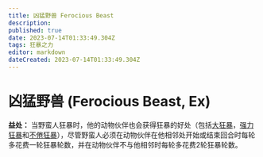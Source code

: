 ```yaml
---
title: 凶猛野兽 Ferocious Beast
description: 
published: true
date: 2023-07-14T01:33:49.304Z
tags: 狂暴之力
editor: markdown
dateCreated: 2023-07-14T01:33:49.304Z
---
```


# 凶猛野兽 (Ferocious Beast, Ex)

**益处：** 当野蛮人狂暴时，他的动物伙伴也会获得狂暴的好处（包括[大狂暴](/野蛮人#大狂暴-greater-rage-ex)，[强力狂暴](/野蛮人#强力狂暴-mighty-rage-ex)和[不倦狂暴](/野蛮人#不倦狂暴-tireless-rage-ex)），尽管野蛮人必须在动物伙伴在他相邻处开始或结束回合时每轮多花费一轮狂暴轮数，并在动物伙伴不与他相邻时每轮多花费2轮狂暴轮数。